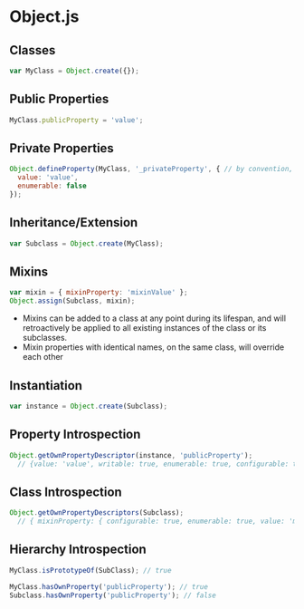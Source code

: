 # Object.js

## Classes
```javascript
var MyClass = Object.create({});
```

## Public Properties
```javascript
MyClass.publicProperty = 'value';
```

## Private Properties
```javascript
Object.defineProperty(MyClass, '_privateProperty', { // by convention, starts with underscore 
  value: 'value',
  enumerable: false
});
```

## Inheritance/Extension
```javascript
var Subclass = Object.create(MyClass);
```

## Mixins
```javascript
var mixin = { mixinProperty: 'mixinValue' };
Object.assign(Subclass, mixin);
```
- Mixins can be added to a class at any point during its lifespan, and will retroactively be applied to all existing instances of the class or its subclasses.
- Mixin properties with identical names, on the same class, will override each other

## Instantiation
```javascript
var instance = Object.create(Subclass);
```

## Property Introspection
```javascript
Object.getOwnPropertyDescriptor(instance, 'publicProperty');
  // {value: 'value', writable: true, enumerable: true, configurable: true}
```

## Class Introspection
```javascript
Object.getOwnPropertyDescriptors(Subclass);
  // { mixinProperty: { configurable: true, enumerable: true, value: 'mixinValue', writable: true } }
```

## Hierarchy Introspection
```javascript
MyClass.isPrototypeOf(SubClass); // true
```
```javascript
MyClass.hasOwnProperty('publicProperty'); // true
Subclass.hasOwnProperty('publicProperty'); // false
```

